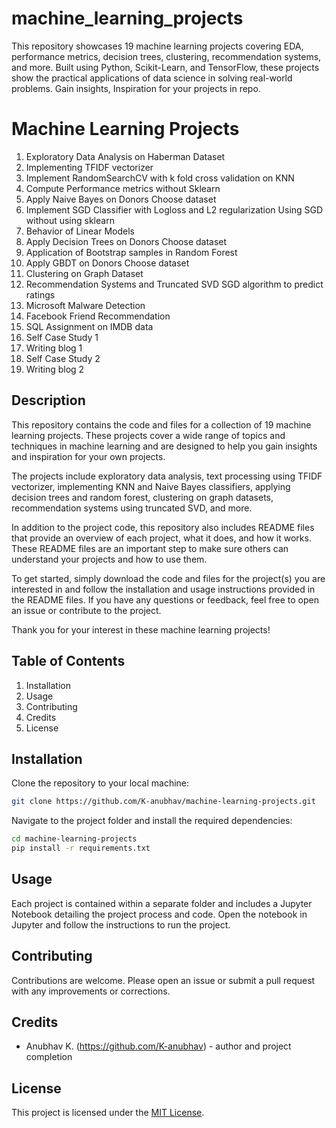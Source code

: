# machine_learning_projects
This repository showcases 19 machine learning projects covering EDA, performance metrics, decision trees, clustering, recommendation systems, and more. Built using Python, Scikit-Learn, and TensorFlow, these projects show the practical applications of data science in solving real-world problems. Gain insights, Inspiration for your projects in repo.


# Machine Learning Projects

1. Exploratory Data Analysis on Haberman Dataset
2. Implementing TFIDF vectorizer
3.  Implement RandomSearchCV with k fold cross validation on KNN
4. Compute Performance metrics without Sklearn
5. Apply Naive Bayes on Donors Choose dataset
6. Implement SGD Classifier with Logloss and L2 regularization Using SGD without using sklearn
7. Behavior of Linear Models
8. Apply Decision Trees on Donors Choose dataset
9. Application of Bootstrap samples in Random Forest
10. Apply GBDT on Donors Choose dataset
11. Clustering on Graph Dataset
12. Recommendation Systems and Truncated SVD SGD algorithm to predict ratings
13. Microsoft Malware Detection
14. Facebook Friend Recommendation
15. SQL Assignment on IMDB data
16. Self Case Study 1
17. Writing blog 1
18. Self Case Study 2
19. Writing blog 2

## Description

This repository contains the code and files for a collection of 19 machine learning projects. These projects cover a wide range of topics and techniques in machine learning and are designed to help you gain insights and inspiration for your own projects.

The projects include exploratory data analysis, text processing using TFIDF vectorizer, implementing KNN and Naive Bayes classifiers, applying decision trees and random forest, clustering on graph datasets, recommendation systems using truncated SVD, and more.

In addition to the project code, this repository also includes README files that provide an overview of each project, what it does, and how it works. These README files are an important step to make sure others can understand your projects and how to use them.

To get started, simply download the code and files for the project(s) you are interested in and follow the installation and usage instructions provided in the README files. If you have any questions or feedback, feel free to open an issue or contribute to the project.

Thank you for your interest in these machine learning projects!

## Table of Contents

1. Installation
2. Usage
3. Contributing
4. Credits
5. License

## Installation

Clone the repository to your local machine:

```sh
git clone https://github.com/K-anubhav/machine-learning-projects.git
```

Navigate to the project folder and install the required dependencies:

```sh
cd machine-learning-projects
pip install -r requirements.txt
```

## Usage

Each project is contained within a separate folder and includes a Jupyter Notebook detailing the project process and code. Open the notebook in Jupyter and follow the instructions to run the project.

## Contributing

Contributions are welcome. Please open an issue or submit a pull request with any improvements or corrections.

## Credits

- Anubhav K. (https://github.com/K-anubhav) - author and project completion

## License

This project is licensed under the [MIT License](https://opensource.org/licenses/MIT).
